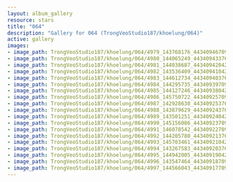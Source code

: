 ```yaml
---
layout: album_gallery
resource: stars
title: "064"
description: "Gallery for 064 (TrongVeoStudio187/khoelung/064)"
active: gallery
images:
- image_path: TrongVeoStudio187/khoelung/064/4979_143768176_443409467094949_4062822734193911780_n.jpg
- image_path: TrongVeoStudio187/khoelung/064/4980_144065249_443409433761619_8511693455647031983_n.jpg
- image_path: TrongVeoStudio187/khoelung/064/4981_144038687_443409420428287_3327800266775119996_n.jpg
- image_path: TrongVeoStudio187/khoelung/064/4982_143536409_443409410428288_2211095350782018242_n.jpg
- image_path: TrongVeoStudio187/khoelung/064/4983_144612734_443409403761622_6580368125355692699_n.jpg
- image_path: TrongVeoStudio187/khoelung/064/4984_144295735_443409397094956_7166084411689762632_n.jpg
- image_path: TrongVeoStudio187/khoelung/064/4985_144127246_443409380428291_7521056053226422555_n.jpg
- image_path: TrongVeoStudio187/khoelung/064/4986_145750722_443409257094970_3136356835289156611_n.jpg
- image_path: TrongVeoStudio187/khoelung/064/4987_142928630_443409253761637_4411320963045630804_n.jpg
- image_path: TrongVeoStudio187/khoelung/064/4988_143879629_443409243761638_3630640665242035877_n.jpg
- image_path: TrongVeoStudio187/khoelung/064/4989_143501251_443409240428305_8785954688307843764_n.jpg
- image_path: TrongVeoStudio187/khoelung/064/4990_145156086_443409237094972_4272520146951641904_n.jpg
- image_path: TrongVeoStudio187/khoelung/064/4991_146078542_443409227094973_7801587360476470073_n.jpg
- image_path: TrongVeoStudio187/khoelung/064/4992_144205780_443409213761641_8781958938742992685_n.jpg
- image_path: TrongVeoStudio187/khoelung/064/4993_145703461_443409210428308_1844400395332446646_n.jpg
- image_path: TrongVeoStudio187/khoelung/064/4994_143267583_443409203761642_3848038127531082160_n.jpg
- image_path: TrongVeoStudio187/khoelung/064/4995_144942005_443409190428310_6807106010688802440_n.jpg
- image_path: TrongVeoStudio187/khoelung/064/4996_143547464_443409187094977_6635995440551417193_n.jpg
- image_path: TrongVeoStudio187/khoelung/064/4997_144566043_443409177094978_2397650274215583506_n.jpg
---
```

